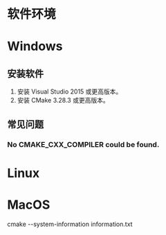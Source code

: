
# 软件环境

# Windows

## 安装软件
1. 安装 Visual Studio 2015 或更高版本。
2. 安装 CMake 3.28.3 或更高版本。

## 常见问题
### No CMAKE_CXX_COMPILER could be found.


# Linux

# MacOS

cmake --system-information information.txt

